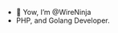 - 👋 Yow, I’m @WireNinja
- PHP, and Golang Developer.

<!---
WireNinja/WireNinja is a ✨ special ✨ repository because its `README.md` (this file) appears on your GitHub profile.
You can click the Preview link to take a look at your changes.
--->

